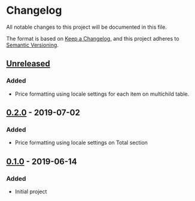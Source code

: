 # Changelog
All notable changes to this project will be documented in this file.

The format is based on [Keep a Changelog](https://keepachangelog.com/en/1.0.0/),
and this project adheres to [Semantic Versioning](https://semver.org/spec/v2.0.0.html).

## [Unreleased]
### Added
- Price formatting using locale settings for each item on multichild table.

## [0.2.0] - 2019-07-02
### Added
- Price formatting using locale settings on Total section

## [0.1.0] - 2019-06-14
### Added
- Initial project

[Unreleased]: https://github.com/brandlabs/bigcommerce-multi-child-products/compare/v0.2.0...HEAD
[0.2.0]: https://github.com/brandlabs/bigcommerce-multi-child-products/compare/v0.1.0...v0.2.0
[0.1.0]: https://github.com/brandlabs/bigcommerce-multi-child-products/compare/v0.0.0...v0.1.0
